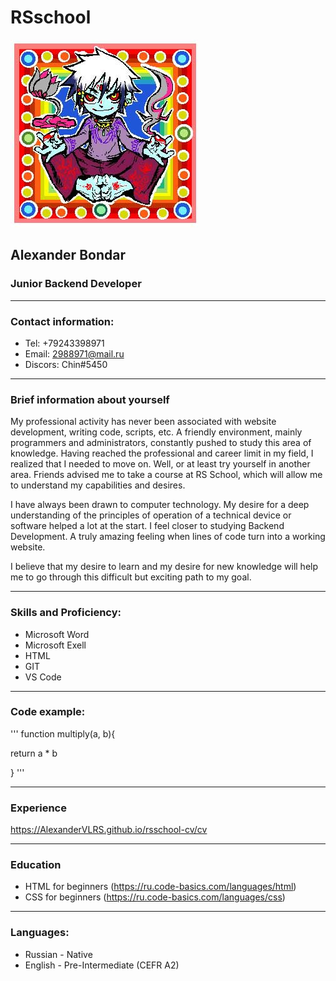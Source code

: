 # RSschool

![avatars](/avatars.jpg "Фотография")

## Alexander Bondar
### Junior Backend Developer
****
### Contact information:
* Tel: +79243398971
* Email: 2988971@mail.ru
* Discors: Chin#5450
****

### Brief information about yourself

My professional activity has never been associated with website development, writing code, scripts, etc. A friendly environment, mainly programmers and administrators, constantly pushed to study this area of knowledge. Having reached the professional and career limit in my field, I realized that I needed to move on. Well, or at least try yourself in another area.
Friends advised me to take a course at RS School, which will allow me to understand my capabilities and desires.

I have always been drawn to computer technology. My desire for a deep understanding of the principles of operation of a technical device or software helped a lot at the start.
I feel closer to studying Backend Development. A truly amazing feeling when lines of code turn into a working website.

I believe that my desire to learn and my desire for new knowledge will help me to go through this difficult but exciting path to my goal.
****
### Skills and Proficiency:
* Microsoft Word
* Microsoft Exell
* HTML
* GIT
* VS Code
****

### Code example:

'''
function multiply(a, b){

 return a * b

}
'''
****
### Experience
https://AlexanderVLRS.github.io/rsschool-cv/cv
****
### Education
* HTML for beginners (https://ru.code-basics.com/languages/html)
* CSS for beginners (https://ru.code-basics.com/languages/css)
****

### Languages:
* Russian - Native
* English - Pre-Intermediate (CEFR A2)
